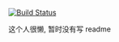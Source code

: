 [![Build Status](https://travis-ci.org/GeekPark/gpk_account.svg?branch=master)](https://travis-ci.org/GeekPark/gpk_account)

这个人很懒, 暂时没有写 readme
